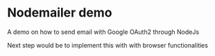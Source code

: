 # Nodemailer demo

A demo on how to send email with Google OAuth2 through NodeJs

Next step would be to implement this with with browser functionalities
